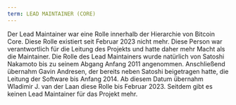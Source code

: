 ```yaml
---
term: LEAD MAINTAINER (CORE)
---
```


Der Lead Maintainer war eine Rolle innerhalb der Hierarchie von Bitcoin Core. Diese Rolle existiert seit Februar 2023 nicht mehr. Diese Person war verantwortlich für die Leitung des Projekts und hatte daher mehr Macht als die Maintainer. Die Rolle des Lead Maintainers wurde natürlich von Satoshi Nakamoto bis zu seinem Abgang Anfang 2011 angenommen. Anschließend übernahm Gavin Andresen, der bereits neben Satoshi beigetragen hatte, die Leitung der Software bis Anfang 2014. Ab diesem Datum übernahm Wladimir J. van der Laan diese Rolle bis Februar 2023. Seitdem gibt es keinen Lead Maintainer für das Projekt mehr.